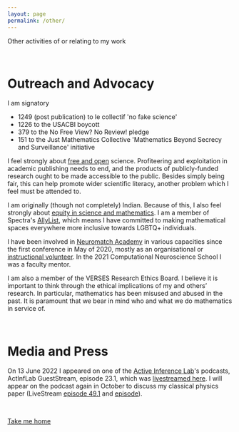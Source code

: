 ```yaml
---
layout: page
permalink: /other/
---
```


Other activities of or relating to my work

&nbsp;

# Outreach and Advocacy

I am signatory
- 1249 (post publication) to le collectif 'no fake science'
- 1226 to the USACBI boycott
- 379 to the No Free View? No Review! pledge
- 151 to the Just Mathematics Collective 'Mathematics Beyond Secrecy and Surveillance' initiative

I feel strongly about [free and open](https://julesh.com/2021/02/16/free-publishing/) science. Profiteering and exploitation in academic publishing needs to end, and the products of publicly-funded research ought to be made accessible to the public. Besides simply being fair, this can help promote wider scientific literacy, another problem which I feel must be attended to.

I am originally (though not completely) Indian. Because of this, I also feel strongly about [equity in science and mathematics](http://math.sfsu.edu/federico/). I am a member of Spectra's [AllyList](http://lgbtmath.org/People.html), which means I have committed to making mathematical spaces everywhere more inclusive towards LGBTQ+ individuals.

I have been involved in [Neuromatch Academy](https://academy.neuromatch.io) in various capacities since the first conference in May of 2020, mostly as an organisational or [instructional volunteer](https://darsakthi.github.io/teaching/2020-NMA). In the 2021 Computational Neuroscience School I was a faculty mentor.

I am also a member of the VERSES Research Ethics Board. I believe it is important to think through the ethical implications of my and others’ research. In particular, mathematics has been misused and abused in the past. It is paramount that we bear in mind who and what we do mathematics in service of.

&nbsp;

# Media and Press

On 13 June 2022 I appeared on one of the [Active Inference Lab](https://www.activeinference.org/home)'s podcasts, ActInfLab GuestStream, episode 23.1, which was [livestreamed here](https://youtu.be/igY9iyowesc). I will appear on the podcast again in October to discuss my classical physics paper (LiveStream [episode 49.1](https://www.youtube.com/watch?v=dAtC-Enmc8M) and [episode](https://www.youtube.com/watch?v=2SuBJBEg9LI)).

&nbsp;

[Take me home](https://darsakthi.github.io)
